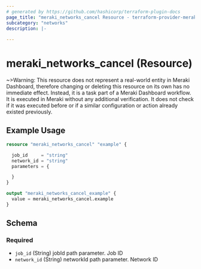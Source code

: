 ```yaml
---
# generated by https://github.com/hashicorp/terraform-plugin-docs
page_title: "meraki_networks_cancel Resource - terraform-provider-meraki"
subcategory: "networks"
description: |-
  
---
```


# meraki_networks_cancel (Resource)





~>Warning: This resource does not represent a real-world entity in Meraki Dashboard, therefore changing or deleting this resource on its own has no immediate effect. Instead, it is a task part of a Meraki Dashboard workflow. It is executed in Meraki without any additional verification. It does not check if it was executed before or if a similar configuration or action 
already existed previously.


## Example Usage

```terraform
resource "meraki_networks_cancel" "example" {

  job_id     = "string"
  network_id = "string"
  parameters = {

  }
}

output "meraki_networks_cancel_example" {
  value = meraki_networks_cancel.example
}
```

<!-- schema generated by tfplugindocs -->
## Schema

### Required

- `job_id` (String) jobId path parameter. Job ID
- `network_id` (String) networkId path parameter. Network ID
